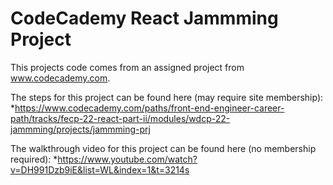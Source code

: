 # CodeCademy React Jammming Project

This projects code comes from an assigned project from www.codecademy.com.

The steps for this project can be found here (may require site membership):
*https://www.codecademy.com/paths/front-end-engineer-career-path/tracks/fecp-22-react-part-ii/modules/wdcp-22-jammming/projects/jammming-prj

The walkthrough video for this project can be found here (no membership required):
*https://www.youtube.com/watch?v=DH991Dzb9iE&list=WL&index=1&t=3214s